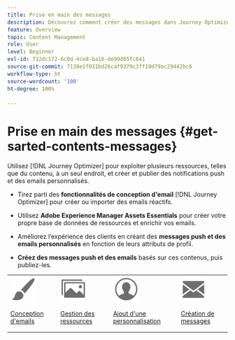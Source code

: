 ```yaml
---
title: Prise en main des messages
description: Découvrez comment créer des messages dans Journey Optimizer
feature: Overview
topic: Content Management
role: User
level: Beginner
exl-id: 712dc172-6c0d-4ce8-ba16-de99d65fc641
source-git-commit: 7138e1f031bd26caf9379c3ff19d79ac29442bc6
workflow-type: ht
source-wordcount: '100'
ht-degree: 100%

---
```


# Prise en main des messages {#get-sarted-contents-messages}

Utilisez [!DNL Journey Optimizer] pour exploiter plusieurs ressources, telles que du contenu, à un seul endroit, et créer et publier des notifications push et des emails personnalisés.

* Tirez parti des **fonctionnalités de conception d&#39;email** [!DNL Journey Optimizer] pour créer ou importer des emails réactifs.

* Utilisez **Adobe Experience Manager Assets Essentials** pour créer votre propre base de données de ressources et enrichir vos emails.

* Améliorez l’expérience des clients en créant des **messages push et des emails personnalisés** en fonction de leurs attributs de profil.

* **Créez des messages push et des emails** basés sur ces contenus, puis publiez-les.

<table>
<tr>
<td><img src="assets/do-not-localize/icon_design.svg" width="60px"><p><a href="design-emails.md">Conception d'emails</a></p></td>
<td><img src="assets/do-not-localize/icon_assets.svg" width="60px"><p><a href="assets-essentials.md">Gestion des ressources</a></p></td>
<td><img src="assets/do-not-localize/icon_personalization.svg" width="60px"><p><a href="personalization/personalize.md">Ajout d'une personnalisation</a></p></td>
<td><img src="assets/do-not-localize/icon_messages.svg" width="60px"><p><a href="create-message.md">Création de messages</a></p></td></tr>
</table>
